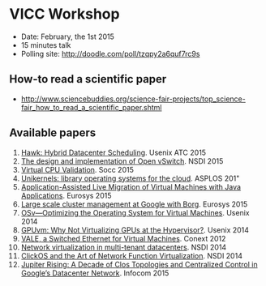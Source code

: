 # VICC Workshop

- Date: February, the 1st 2015
- 15 minutes talk
- Polling site: http://doodle.com/poll/tzqpy2a6quf7rc9s

## How-to read a scientific paper

- http://www.sciencebuddies.org/science-fair-projects/top_science-fair_how_to_read_a_scientific_paper.shtml

## Available papers

1. [Hawk: Hybrid Datacenter Scheduling](https://www.usenix.org/system/files/conference/atc15/atc15-paper-delgado.pdf). Usenix ATC 2015
1. [The design and implementation of Open vSwitch](https://www.usenix.org/system/files/conference/nsdi15/nsdi15-paper-pfaff.pdf). NSDI 2015
1. [Virtual CPU Validation](http://delivery.acm.org/10.1145/2820000/2815420/p311-amit.pdf). Socc 2015
1. [Unikernels: library operating systems for the cloud](http://ecee.colorado.edu/~ekeller/classes/fall2013_advsec/papers/unikernels_asplos2013.pdf). ASPLOS 201"
1. [Application-Assisted Live Migration of Virtual Machines with Java Applications](http://dl.acm.org/authorize?N95494). Eurosys 2015
1. [Large scale cluster management at Google with Borg](http://dl.acm.org/authorize?N95407). Eurosys 2015
1. [OSv—Optimizing the Operating System for Virtual Machines](https://www.usenix.org/system/files/conference/atc14/atc14-paper-kivity.pdf). Usenix 2014
1. [GPUvm: Why Not Virtualizing GPUs at the Hypervisor?](https://www.usenix.org/system/files/conference/atc14/atc14-paper-suzuki.pdf). Usenix 2014
1. [VALE, a Switched Ethernet for Virtual Machines](http://info.iet.unipi.it/~luigi/papers/20121026-vale.pdf). Conext 2012
1. [Network virtualization in multi-tenant datacenters](http://openvswitch.org/support/papers/nsdi2014.pdf). NSDI 2014
1. [ClickOS and the Art of Network Function Virtualization](https://www.usenix.org/system/files/conference/nsdi14/nsdi14-paper-martins.pdf). NSDI 2014
1. [Jupiter Rising: A Decade of Clos Topologies and Centralized Control in Google’s Datacenter Network](http://conferences.sigcomm.org/sigcomm/2015/pdf/papers/p183.pdf). Infocom 2015
